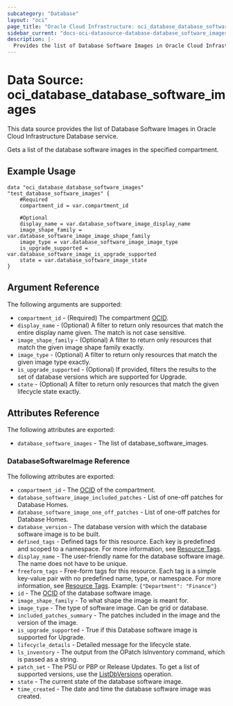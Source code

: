 ```yaml
---
subcategory: "Database"
layout: "oci"
page_title: "Oracle Cloud Infrastructure: oci_database_database_software_images"
sidebar_current: "docs-oci-datasource-database-database_software_images"
description: |-
  Provides the list of Database Software Images in Oracle Cloud Infrastructure Database service
---
```


# Data Source: oci_database_database_software_images
This data source provides the list of Database Software Images in Oracle Cloud Infrastructure Database service.

Gets a list of the database software images in the specified compartment.


## Example Usage

```hcl
data "oci_database_database_software_images" "test_database_software_images" {
	#Required
	compartment_id = var.compartment_id

	#Optional
	display_name = var.database_software_image_display_name
	image_shape_family = var.database_software_image_image_shape_family
	image_type = var.database_software_image_image_type
	is_upgrade_supported = var.database_software_image_is_upgrade_supported
	state = var.database_software_image_state
}
```

## Argument Reference

The following arguments are supported:

* `compartment_id` - (Required) The compartment [OCID](https://docs.cloud.oracle.com/iaas/Content/General/Concepts/identifiers.htm).
* `display_name` - (Optional) A filter to return only resources that match the entire display name given. The match is not case sensitive.
* `image_shape_family` - (Optional) A filter to return only resources that match the given image shape family exactly.
* `image_type` - (Optional) A filter to return only resources that match the given image type exactly.
* `is_upgrade_supported` - (Optional) If provided, filters the results to the set of database versions which are supported for Upgrade.
* `state` - (Optional) A filter to return only resources that match the given lifecycle state exactly.


## Attributes Reference

The following attributes are exported:

* `database_software_images` - The list of database_software_images.

### DatabaseSoftwareImage Reference

The following attributes are exported:

* `compartment_id` - The [OCID](https://docs.cloud.oracle.com/iaas/Content/General/Concepts/identifiers.htm) of the compartment.
* `database_software_image_included_patches` - List of one-off patches for Database Homes.
* `database_software_image_one_off_patches` - List of one-off patches for Database Homes.
* `database_version` - The database version with which the database software image is to be built.
* `defined_tags` - Defined tags for this resource. Each key is predefined and scoped to a namespace. For more information, see [Resource Tags](https://docs.cloud.oracle.com/iaas/Content/General/Concepts/resourcetags.htm). 
* `display_name` - The user-friendly name for the database software image. The name does not have to be unique.
* `freeform_tags` - Free-form tags for this resource. Each tag is a simple key-value pair with no predefined name, type, or namespace. For more information, see [Resource Tags](https://docs.cloud.oracle.com/iaas/Content/General/Concepts/resourcetags.htm).  Example: `{"Department": "Finance"}` 
* `id` - The [OCID](https://docs.cloud.oracle.com/iaas/Content/General/Concepts/identifiers.htm) of the database software image.
* `image_shape_family` - To what shape the image is meant for.
* `image_type` - The type of software image. Can be grid or database.
* `included_patches_summary` - The patches included in the image and the version of the image.
* `is_upgrade_supported` - True if this Database software image is supported for Upgrade.
* `lifecycle_details` - Detailed message for the lifecycle state.
* `ls_inventory` - The output from the OPatch lsInventory command, which is passed as a string.
* `patch_set` - The PSU or PBP or Release Updates. To get a list of supported versions, use the [ListDbVersions](https://docs.cloud.oracle.com/iaas/api/#/en/database/latest/DbVersionSummary/ListDbVersions) operation.
* `state` - The current state of the database software image.
* `time_created` - The date and time the database software image was created.

